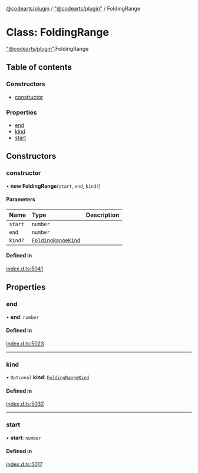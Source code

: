 [@codearts/plugin](../README.md) / ["@codearts/plugin"](../modules/_codearts_plugin_.md) / FoldingRange

# Class: FoldingRange

["@codearts/plugin"](../modules/_codearts_plugin_.md).FoldingRange

## Table of contents

### Constructors

- [constructor](codearts_plugin_.FoldingRange.md#constructor)

### Properties

- [end](codearts_plugin_.FoldingRange.md#end)
- [kind](codearts_plugin_.FoldingRange.md#kind)
- [start](codearts_plugin_.FoldingRange.md#start)

## Constructors

### constructor

• **new FoldingRange**(`start`, `end`, `kind?`)

#### Parameters

| Name | Type | Description |
| :------ | :------ | :------ |
| `start` | `number` |  |
| `end` | `number` |  |
| `kind?` | [`FoldingRangeKind`](../enums/codearts_plugin_.FoldingRangeKind.md) |  |

#### Defined in

[index.d.ts:5041](https://github.com/huaweicloud/cloudide-plugin-api/blob/203b986/index.d.ts#L5041)

## Properties

### end

• **end**: `number`

#### Defined in

[index.d.ts:5023](https://github.com/huaweicloud/cloudide-plugin-api/blob/203b986/index.d.ts#L5023)

___

### kind

• `Optional` **kind**: [`FoldingRangeKind`](../enums/codearts_plugin_.FoldingRangeKind.md)

#### Defined in

[index.d.ts:5032](https://github.com/huaweicloud/cloudide-plugin-api/blob/203b986/index.d.ts#L5032)

___

### start

• **start**: `number`

#### Defined in

[index.d.ts:5017](https://github.com/huaweicloud/cloudide-plugin-api/blob/203b986/index.d.ts#L5017)
